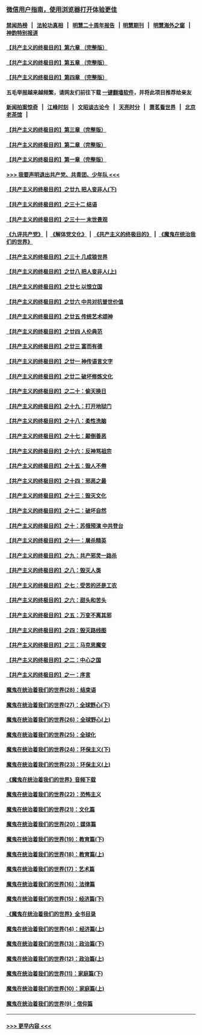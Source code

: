 ### [微信用户指南，使用浏览器打开体验更佳](https://github.com/gfw-breaker/banned-news1/blob/master/indexes/wechat-guide.md?t=0)
#### [禁闻热榜](热点新闻.md?t=0)  &nbsp;&nbsp;|&nbsp;&nbsp; [法轮功真相](https://github.com/gfw-breaker/truth/blob/master/README.md?t=0) &nbsp;&nbsp;|&nbsp;&nbsp; [明慧二十周年报告](https://github.com/gfw-breaker/mh-reports/blob/master/README.md?t=0) &nbsp;&nbsp;|&nbsp;&nbsp;[明慧期刊](https://github.com/gfw-breaker/mh-qikan) &nbsp;&nbsp;|&nbsp;&nbsp; [明慧海外之窗](https://github.com/gfw-breaker/mh-news/blob/master/README.md?t=0) &nbsp;&nbsp;|&nbsp;&nbsp; [神韵特别报道](https://github.com/gfw-breaker/mh-news/blob/master/shenyun.md?t=0)
#### [【共产主义的终极目的】第六章 （完整版）](../pages/nsc422/n11428913.md?t=02050055) 
#### [【共产主义的终极目的】第五章 （完整版）](../pages/nsc422/n11428912.md?t=02050055) 
#### [【共产主义的终极目的】第四章 （完整版）](../pages/nsc422/n11428907.md?t=02050055) 
#### 五毛举报越来越频繁，请网友们前往下载 [一键翻墙软件](https://github.com/gfw-breaker/ssr-accounts)，并将此项目推荐给亲友
#### [新闻拍案惊奇](https://github.com/gfw-breaker/banned-news1/blob/master/pages/link4.md) &nbsp;&nbsp;|&nbsp;&nbsp; [江峰时刻](https://github.com/gfw-breaker/banned-news1/blob/master/pages/link4.md) &nbsp;&nbsp;|&nbsp;&nbsp; [文昭谈古论今](https://github.com/gfw-breaker/banned-news1/blob/master/pages/link4.md) &nbsp;&nbsp;|&nbsp;&nbsp; [天亮时分](https://github.com/gfw-breaker/banned-news1/blob/master/pages/link4.md) &nbsp;&nbsp;|&nbsp;&nbsp; [萧茗看世界](https://github.com/gfw-breaker/banned-news1/blob/master/pages/link4.md) &nbsp;&nbsp;|&nbsp;&nbsp; [北京老茶馆](https://github.com/gfw-breaker/banned-news1/blob/master/pages/link4.md) &nbsp;&nbsp;|&nbsp;&nbsp; 
#### [【共产主义的终极目的】第三章（完整版）](../pages/nsc422/n11428848.md?t=02050055) 
#### [【共产主义的终极目的】第二章（完整版）](../pages/nsc422/n11428831.md?t=02050055) 
#### [【共产主义的终极目的】第一章（完整版）](../pages/nsc422/n11417651.md?t=02050055) 
#### [>>> 我要声明退出共产党、共青团、少年队 <<<](https://github.com/begood0513/goodnews/blob/master/quit/letter.md) 
#### [【共产主义的终极目的】之廿九 把人变非人(下)](../pages/nsc422/n11344140.md?t=02050055) 
#### [【共产主义的终极目的】之三十二 结语](../pages/nsc422/n11360535.md?t=02050055) 
#### [【共产主义的终极目的】之三十一 末世景观](../pages/nsc422/n11351129.md?t=02050055) 
#### [《九评共产党》](https://github.com/begood0513/9ping.md/blob/master/README.md) &nbsp;|&nbsp; [《解体党文化》](../../../../jtdwh.md/blob/master/README.md)  &nbsp;|&nbsp; [《共产主义的终极目的》](../../../../gczydzjmd.md/blob/master/README.md) &nbsp;|&nbsp; [《魔鬼在统治我们的世界》](../../../../mgztzwmdsj.md/blob/master/README.md) 
#### [【共产主义的终极目的】之三十 几成狼世界](../pages/nsc422/n11348280.md?t=02050055) 
#### [【共产主义的终极目的】之廿八 把人变非人(上)](../pages/nsc422/n11340492.md?t=02050055) 
#### [【共产主义的终极目的】之廿七 以恨立国](../pages/nsc422/n11336944.md?t=02050055) 
#### [【共产主义的终极目的】之廿六 中共对抗普世价值](../pages/nsc422/n11324785.md?t=02050055) 
#### [【共产主义的终极目的】之廿五 传统艺术颂神](../pages/nsc422/n11296396.md?t=02050055) 
#### [【共产主义的终极目的】之廿四 人伦典范](../pages/nsc422/n11296397.md?t=02050055) 
#### [【共产主义的终极目的】之廿三 富而有德](../pages/nsc422/n11283598.md?t=02050055) 
#### [【共产主义的终极目的】之廿一 神传语言文字](../pages/nsc422/n11263265.md?t=02050055) 
#### [【共产主义的终极目的】之廿二 破坏修炼文化](../pages/nsc422/n11245728.md?t=02050055) 
#### [【共产主义的终极目的】之二十：偷天换日](../pages/nsc422/n11238846.md?t=02050055) 
#### [【共产主义的终极目的】之十九：打开地狱门](../pages/nsc422/n11206376.md?t=02050055) 
#### [【共产主义的终极目的】之十八：柔性洗脑](../pages/nsc422/n11199994.md?t=02050055) 
#### [【共产主义的终极目的】之十七：颠倒善恶](../pages/nsc422/n11179782.md?t=02050055) 
#### [【共产主义的终极目的】之十六：反神骂祖宗](../pages/nsc422/n11166798.md?t=02050055) 
#### [【共产主义的终极目的】之十五：毁人不倦](../pages/nsc422/n11166792.md?t=02050055) 
#### [【共产主义的终极目的】之十四：邪恶之最](../pages/nsc422/n11150249.md?t=02050055) 
#### [【共产主义的终极目的】之十三：毁灭文化](../pages/nsc422/n11135227.md?t=02050055) 
#### [【共产主义的终极目的】之十二：破坏自然](../pages/nsc422/n11135214.md?t=02050055) 
#### [【共产主义的终极目的】之十：苏俄预演 中共登台](../pages/nsc422/n11118424.md?t=02050055) 
#### [【共产主义的终极目的】之十一：屠杀精英](../pages/nsc422/n11118442.md?t=02050055) 
#### [【共产主义的终极目的】之九：共产邪灵一路杀](../pages/nsc422/n11114139.md?t=02050055) 
#### [【共产主义的终极目的】之八：毁灭人类](../pages/nsc422/n11108503.md?t=02050055) 
#### [【共产主义的终极目的】之七：受苦的还是工农](../pages/nsc422/n11101809.md?t=02050055) 
#### [【共产主义的终极目的】之六：甜头和苦头](../pages/nsc422/n11096971.md?t=02050055) 
#### [【共产主义的终极目的】之五：万变不离其邪](../pages/nsc422/n11091285.md?t=02050055) 
#### [【共产主义的终极目的】之四：毁灭路线图](../pages/nsc422/n11086284.md?t=02050055) 
#### [【共产主义的终极目的】之三：马克思魔变](../pages/nsc422/n11061941.md?t=02050055) 
#### [【共产主义的终极目的】之二：中心之国](../pages/nsc422/n11047728.md?t=02050055) 
#### [【共产主义的终极目的】之一：序言](../pages/nsc422/n11086077.md?t=02050055) 
#### [魔鬼在统治着我们的世界(28)：结束语](../pages/nsc422/n10936246.md?t=02050055) 
#### [魔鬼在统治着我们的世界(27)：全球野心(下)](../pages/nsc422/n10928319.md?t=02050055) 
#### [魔鬼在统治着我们的世界(26)：全球野心(上)](../pages/nsc422/n10900318.md?t=02050055) 
#### [魔鬼在统治着我们的世界(25)：全球化](../pages/nsc422/n10788205.md?t=02050055) 
#### [魔鬼在统治着我们的世界(24)：环保主义(下)](../pages/nsc422/n10695307.md?t=02050055) 
#### [魔鬼在统治着我们的世界(23)：环保主义(上)](../pages/nsc422/n10688613.md?t=02050055) 
#### [《魔鬼在统治着我们的世界》音频下载](../pages/nsc422/n10635553.md?t=02050055) 
#### [魔鬼在统治着我们的世界(22)：恐怖主义](../pages/nsc422/n10614727.md?t=02050055) 
#### [魔鬼在统治着我们的世界(21)：文化篇](../pages/nsc422/n10597706.md?t=02050055) 
#### [魔鬼在统治着我们的世界(20)：媒体篇](../pages/nsc422/n10586579.md?t=02050055) 
#### [魔鬼在统治着我们的世界(19)：教育篇(下)](../pages/nsc422/n10564808.md?t=02050055) 
#### [魔鬼在统治着我们的世界(18)：教育篇(上)](../pages/nsc422/n10526970.md?t=02050055) 
#### [魔鬼在统治着我们的世界(17)：艺术篇](../pages/nsc422/n10499093.md?t=02050055) 
#### [魔鬼在统治着我们的世界(16)：法律篇](../pages/nsc422/n10485969.md?t=02050055) 
#### [魔鬼在统治着我们的世界(15)：经济篇(下)](../pages/nsc422/n10469975.md?t=02050055) 
#### [《魔鬼在统治着我们的世界》全书目录](../pages/nsc422/n10464261.md?t=02050055) 
#### [魔鬼在统治着我们的世界(14)：经济篇(上)](../pages/nsc422/n10457370.md?t=02050055) 
#### [魔鬼在统治着我们的世界(13)：政治篇(下)](../pages/nsc422/n10448270.md?t=02050055) 
#### [魔鬼在统治着我们的世界(12)：政治篇(上)](../pages/nsc422/n10444576.md?t=02050055) 
#### [魔鬼在统治着我们的世界(11)：家庭篇(下)](../pages/nsc422/n10440961.md?t=02050055) 
#### [魔鬼在统治着我们的世界(10)：家庭篇(上)](../pages/nsc422/n10435448.md?t=02050055) 
#### [魔鬼在统治着我们的世界(9)：信仰篇](../pages/nsc422/n10432159.md?t=02050055) 

----
#### [ >>> 更早内容 <<< ](../indexes/nsc422-earlier.md)
